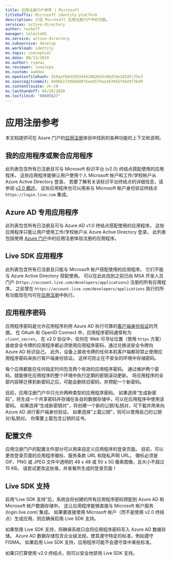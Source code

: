 ```yaml
---
title: 应用注册门户参考 | Microsoft
titleSuffix: Microsoft identity platform
description: 介绍 Microsoft 应用注册门户中的功能。
services: active-directory
author: rwike77
manager: CelesteDG
ms.service: active-directory
ms.subservice: develop
ms.workload: identity
ms.topic: conceptual
ms.date: 08/13/2019
ms.author: ryanwi
ms.reviewer: lenalepa
ms.custom: aaddev
ms.openlocfilehash: 910aaf84d3563d4410826d3c0bdfde3d2dfc75e3
ms.sourcegitcommit: 849bb1729b89d075eed579aa36395bf4d29f3bd9
ms.contentlocale: zh-CN
ms.lasthandoff: 04/28/2020
ms.locfileid: "80885627"
---
```

# <a name="app-registration-reference"></a>应用注册参考

本文档提供可在 Azure 门户的[应用注册](https://aka.ms/appregistrations)体验中找到的各种功能的上下文和说明。

## <a name="my-applications-or-converged-applications"></a>我的应用程序或聚合应用程序

此列表包含所有已注册且可与 Microsoft 标识平台 (v2.0) 终结点搭配使用的应用程序。 这些应用程序能够让用户使用个人 Microsoft 帐户和工作/学校帐户从 Azure Active Directory 登录。 若要了解有关该标识平台终结点的详细信息，请参阅 [v2.0 概述](active-directory-appmodel-v2-overview.md)。 这些应用程序也可以用来与 Microsoft 帐户身份验证终结点 `https://login.live.com` 集成。

## <a name="azure-ad-only-applications"></a>Azure AD 专用应用程序

此列表包含所有已注册且可与 Azure AD v1.0 终结点搭配使用的应用程序。 这些应用程序只能让用户使用工作/学校帐户从 Azure Active Directory 登录。 此列表包括使用 [Azure 门户](https://portal.azure.com)中的应用注册体验注册的应用程序。

## <a name="live-sdk-applications"></a>Live SDK 应用程序

此列表包含所有已注册且只能与 Microsoft 帐户搭配使用的应用程序。 它们不能与 Azure Active Directory 搭配使用。 可以在此处找到之前已向 MSA 开发人员门户 (`https://account.live.com/developers/applications`) 注册的所有应用程序。 之前曾在 `https://account.live.com/developers/applications` 执行的所有功能现在均可在[应用注册](https://aka.ms/appregistrations)中执行。

## <a name="application-secrets"></a>应用程序密码

应用程序密码是允许应用程序利用 Azure AD 执行可靠的[客户端身份验证](https://tools.ietf.org/html/rfc6749#section-2.3)的凭据。 在 OAuth 和 OpenID Connect 中，应用程序密码通常称为 `client_secret`。 在 v2.0 协议中，任何在 Web 可寻址位置（使用 `https` 方案）接收安全令牌的应用程序都必须使用应用程序密码，通过兑换该安全令牌向 Azure AD 标识自己。 此外，设备上接收令牌的任何本机客户端都将禁止使用应用程序密码来执行客户端身份验证。 这样可防止在不安全的环境中存储密码。

每个应用都能在任何指定时间包含两个有效的应用程序密码。 通过维护两个密码，就能够在应用程序的整个环境中执行定期的密钥滚动更新。 将应用程序的全部内容移迁移到新密码之后，可能会删除旧密码，并预配一个新密码。

目前，应用注册门户中只允许两种类型的应用程序密码。 如果选择“生成新密码”，将生成一个共享密码并存储在各自的数据存储中，可以在应用程序中使用该密码。 如果选择“生成新密钥对”，将创建一个新的公钥/私钥对，可下载并用来向 Azure AD 进行客户端身份验证。 如果选择“上载公钥”，则可以使用自己的公钥对/私钥对。
你需要上载包含公钥的证书。

## <a name="profile"></a>配置文件

应用注册门户的配置文件部分可以用来自定义应用程序的登录页面。 目前，可以更改登录页面的应用程序徽标、服务条款 URL 和隐私声明 URL。 徽标必须是 GIF、PNG 或 JPEG 文件中透明的 48 x 48 或 50 x 50 像素图像，且大小不超过 15 KB。 请尝试更改这些值，并查看所生成的登录页面！

## <a name="live-sdk-support"></a>Live SDK 支持

启用“Live SDK 支持”后，系统会将创建的所有应用程序密码预配到 Azure AD 和 Microsoft 帐户数据存储中。 这让应用程序能够直接与 Microsoft 帐户服务 (login.live.com) 集成。 如果要直接使用 Microsoft 帐户（而不是使用 v2.0 终结点）生成应用，则应确保启用 Live SDK 支持。

如果禁用 Live SDK 支持，将确保系统只会将应用程序密码写入 Azure AD 数据存储。 Azure AD 数据存储包含企业级法规，使其遵守特定的标准，例如遵守 FISMA。 如果启用 Live SDK 支持，应用程序可能不会遵守其中某些标准。

如果只打算使用 v2.0 终结点，则可以安全地禁用 Live SDK 支持。
